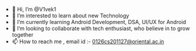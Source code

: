 - 👋 Hi, I’m @V1vek1
- 👀 I’m interested to learn about new Technology
- 🌱 I’m currently learning Android Development, DSA, UI/UX for Android
- 💞️ I’m looking to collaborate with tech enthusiast, who believe in to grow together 
- 📫 How to reach me , email id :- 0126cs201127@oriental.ac.in

<!---
V1vek1/V1vek1 is a ✨ special ✨ repository because its `README.md` (this file) appears on your GitHub profile.
You can click the Preview link to take a look at your changes.
--->
